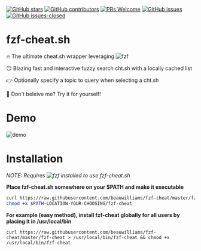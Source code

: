 [![GitHub stars](https://img.shields.io/github/stars/beauwilliams/fzf-cht.sh.svg?style=social&label=Star)](https://GitHub.com/beauwilliams/fzf-cht.sh/stargazers/)
[![GitHub contributors](https://img.shields.io/github/contributors/beauwilliams/fzf-cht.sh.svg)](https://GitHub.com/beauwilliams/fzf-cht.sh/graphs/contributors/)
[![PRs Welcome](https://img.shields.io/badge/PRs-welcome-brightgreen.svg)](http://makeapullrequest.com)
[![GitHub issues](https://img.shields.io/github/issues/beauwilliams/fzf-cht.sh.svg)](https://GitHub.com/beauwilliams/fzf-cht.sh/issues/)
[![GitHub issues-closed](https://img.shields.io/github/issues-closed/beauwilliams/fzf-cht.sh.svg)](https://GitHub.com/beauwilliams/fzf-cht.sh/issues?q=is%3Aissue+is%3Aclosed)

#  fzf-cheat.sh

🔥 The ultimate cheat.sh wrapper leveraging ![fzf](https://github.com/junegunn/fzf)

😏 Blazing fast and interactive fuzzy search cht.sh with a locally cached list

👉 Optionally specify a topic to query when selecting a cht.sh

🤨 Don't beleive me? Try it for yourself!

# Demo

![demo](https://i.ibb.co/kSMn890/ezgif-com-gif-maker.gif)

# Installation

*NOTE: Requires ![fzf](https://github.com/junegunn/fzf) installed to use fzf-cheat.sh*


**Place fzf-cheat.sh somewhere on your $PATH and make it executable**
```bash
curl https://raw.githubusercontent.com/beauwilliams/fzf-cheat/master/fzf-cheat > $PATH-LOCATION-YOUR-CHOOSING/fzf-cheat
chmod +x $PATH-LOCATION-YOUR-CHOOSING/fzf-cheat
```


**For example (easy method), install fzf-cheat globally for all users by placing it in /usr/local/bin**
```b
curl https://raw.githubusercontent.com/beauwilliams/fzf-cheat/master/fzf-cheat > /usr/local/bin/fzf-cheat && chmod +x /usr/local/bin/fzf-cheat
```
